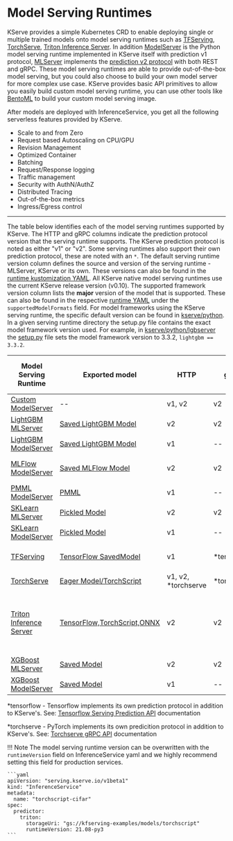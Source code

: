 # Model Serving Runtimes

KServe provides a simple Kubernetes CRD to enable deploying single or multiple trained models onto model serving runtimes such as [TFServing](https://www.tensorflow.org/tfx/guide/serving),
[TorchServe](https://pytorch.org/serve/server.html), [Triton Inference Server](https://docs.nvidia.com/deeplearning/triton-inference-server/user-guide/docs).
In addition [ModelServer](https://github.com/kserve/kserve/tree/master/python/kserve/kserve) is the Python model serving runtime implemented in KServe itself with prediction v1 protocol,
[MLServer](https://github.com/SeldonIO/MLServer) implements the [prediction v2 protocol](https://github.com/kserve/kserve/tree/master/docs/predict-api/v2) with both REST and gRPC.
These model serving runtimes are able to provide out-of-the-box model serving, but you could also choose to build your own model server for more complex use case.
KServe provides basic API primitives to allow you easily build custom model serving runtime, you can use other tools like [BentoML](https://docs.bentoml.org/en/latest) to build your custom model serving image.

After models are deployed with InferenceService, you get all the following serverless features provided by KServe.

- Scale to and from Zero
- Request based Autoscaling on CPU/GPU
- Revision Management
- Optimized Container
- Batching
- Request/Response logging
- Traffic management
- Security with AuthN/AuthZ
- Distributed Tracing
- Out-of-the-box metrics
- Ingress/Egress control


---

The table below identifies each of the model serving runtimes supported by KServe. The HTTP and gRPC columns indicate the prediction protocol version that the serving runtime supports. The KServe prediction protocol is noted as either "v1" or "v2". Some serving runtimes also support their own prediction protocol, these are noted with an `*`. The default serving runtime version column defines the source and version of the serving runtime - MLServer, KServe or its own. These versions can also be found in the [runtime kustomization YAML](https://github.com/kserve/kserve/blob/master/config/runtimes/kustomization.yaml). All KServe native model serving runtimes use the current KServe release version (v0.10). The supported framework version column lists the **major** version of the model that is supported. These can also be found in the respective [runtime YAML](https://github.com/kserve/kserve/tree/master/config/runtimes) under the `supportedModelFormats` field. For model frameworks using the KServe serving runtime, the specific default version can be found in [kserve/python](https://github.com/kserve/kserve/tree/master/python). In a given serving runtime directory the setup.py file contains the exact model framework version used. For example, in [kserve/python/lgbserver](https://github.com/kserve/kserve/tree/master/python/lgbserver) the [setup.py](https://github.com/kserve/kserve/blob/master/python/lgbserver/setup.py) file sets the model framework version to 3.3.2, `lightgbm == 3.3.2`.

| Model Serving Runtime  | Exported model | HTTP | gRPC  | Default Serving Runtime Version | Supported Framework (Major) Version(s) | Examples                             |
| ------------- | ------------- | ------------- | ------------- | ------------- | ------------- |--------------------------------------|
| [Custom ModelServer](https://github.com/kserve/kserve/tree/master/python/kserve/kserve) | -- | v1, v2 | v2 | -- | -- | [Custom Model](custom/custom_model)  |
| [LightGBM MLServer](https://mlserver.readthedocs.io/en/latest/runtimes/lightgbm.html) | [Saved LightGBM Model](https://lightgbm.readthedocs.io/en/latest/pythonapi/lightgbm.Booster.html#lightgbm.Booster.save_model) | v2 | v2 | v1.0.0 (MLServer) | 3 | [LightGBM Iris V2](./lightgbm)  |
| [LightGBM ModelServer](https://github.com/kserve/kserve/tree/master/python/lgbserver) | [Saved LightGBM Model](https://lightgbm.readthedocs.io/en/latest/pythonapi/lightgbm.Booster.html#lightgbm.Booster.save_model) | v1 | -- | v0.10 (KServe) | 3 | [LightGBM Iris](./lightgbm)          |
| [MLFlow ModelServer](https://docs.seldon.io/projects/seldon-core/en/latest/servers/mlflow.html) | [Saved MLFlow Model](https://www.mlflow.org/docs/latest/python_api/mlflow.sklearn.html#mlflow.sklearn.save_model) | v2 | v2 | v1.0.0 (MLServer) | 1 | [MLFLow wine-classifier](./mlflow)          |
| [PMML ModelServer](https://github.com/kserve/kserve/tree/master/python/pmmlserver) | [PMML](http://dmg.org/pmml/v4-4-1/GeneralStructure.html) | v1 | -- | v0.10 (KServe) | 3, 4 ([PMML4.4.1](https://github.com/autodeployai/pypmml)) | [SKLearn PMML](./pmml)               |
| [SKLearn MLServer](https://github.com/SeldonIO/MLServer) | [Pickled Model](https://scikit-learn.org/stable/modules/model_persistence.html) | v2 | v2| v1.0.0 (MLServer) | 1 | [SKLearn Iris V2](./sklearn/v2)      |
| [SKLearn ModelServer](https://github.com/kserve/kserve/tree/master/python/sklearnserver) | [Pickled Model](https://scikit-learn.org/stable/modules/model_persistence.html) | v1 | -- | v0.10 (KServe) | 1 | [SKLearn Iris](./sklearn/v2)         |
| [TFServing](https://www.tensorflow.org/tfx/guide/serving) | [TensorFlow SavedModel](https://www.tensorflow.org/guide/saved_model) | v1 | *tensorflow | 2.6.2 ([TFServing Versions](https://github.com/tensorflow/serving/releases)) | 2 | [TensorFlow flower](./tensorflow)    |
| [TorchServe](https://pytorch.org/serve/server.html) | [Eager Model/TorchScript](https://pytorch.org/docs/master/generated/torch.save.html) |  v1, v2, *torchserve  | *torchserve | 0.7.0 (TorchServe) | 1 | [TorchServe mnist](./torchserve)     |
| [Triton Inference Server](https://github.com/triton-inference-server/server) | [TensorFlow,TorchScript,ONNX](https://github.com/triton-inference-server/server/blob/r21.09/docs/model_repository.md)| v2 | v2 | 21.09-py3 (Triton) | 8 (TensoRT), 1, 2 (TensorFlow), 1 (PyTorch), 2 (Triton) [Compatibility Matrix](https://docs.nvidia.com/deeplearning/frameworks/support-matrix/index.html)| [Torchscript cifar](triton/torchscript) |
| [XGBoost MLServer](https://github.com/SeldonIO/MLServer) | [Saved Model](https://xgboost.readthedocs.io/en/latest/tutorials/saving_model.html) | v2 | v2 | v1.0.0 (MLServer) | 1 | [XGBoost Iris V2](./xgboost)         |
| [XGBoost ModelServer](https://github.com/kserve/kserve/tree/master/python/xgbserver) | [Saved Model](https://xgboost.readthedocs.io/en/latest/tutorials/saving_model.html) | v1 |  -- | v0.10 (KServe) | 1 | [XGBoost Iris](./xgboost)            |



*tensorflow - Tensorflow implements its own prediction protocol in addition to KServe's. See: [Tensorflow Serving Prediction API](https://github.com/tensorflow/serving/blob/master/tensorflow_serving/apis/prediction_service.proto) documentation

*torchserve - PyTorch implements its own predicition protocol in addition to KServe's. See: [Torchserve gRPC API](https://pytorch.org/serve/grpc_api.html#) documentation

!!! Note
    The model serving runtime version can be overwritten with the `runtimeVersion` field on InferenceService yaml and we highly recommend
    setting this field for production services.

    ```yaml
    apiVersion: "serving.kserve.io/v1beta1"
    kind: "InferenceService"
    metadata:
      name: "torchscript-cifar"
    spec:
      predictor:
        triton:
          storageUri: "gs://kfserving-examples/models/torchscript"
          runtimeVersion: 21.08-py3
    ```
